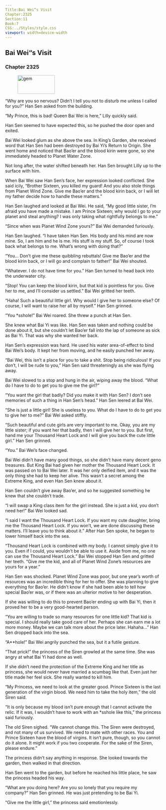 ```yaml
---
Title:Bai Wei“s Visit 
Chapter:2325 
Section:11 
Book:7 
CSS:../Styles/style.css 
viewport: width=device-width
---
```

  
## Bai Wei“s Visit
### Chapter 2325
  
<figure>
	<img src="../Images/gem.gif" alt="gem" id="gem" width="120" height="60" />
</figure>
  

  
“Why are you so nervous? Didn’t I tell you not to disturb me unless I called for you?” Han Sen asked from the building.

“My Prince, this is bad! Queen Bai Wei is here,” Lilly quickly said.

Han Sen seemed to have expected this, so he pushed the door open and exited.

Bai Wei looked glum as she above the sea. In King’s Garden, she received word that Han Sen had been destroyed by Bai Yi’s Return to Origin. She went home and noticed that Bao’er and the blood kirin were gone, so she immediately headed to Planet Water Zone.

Not long after, the water shifted beneath her. Han Sen brought Lilly up to the surface with him.

When Bai Wei saw Han Sen’s face, her expression looked conflicted. She said icily, “Brother Sixteen, you killed my guard! And you also stole things from Planet Wind Zone. Give me Bao’er and the blood kirin back, or I will let my father decide how to handle these matters.”

Han Sen laughed and looked at Bai Wei. He said, “My good little sister, I’m afraid you have made a mistake. I am Prince Sixteen; why would I go to your planet and steal anything? I was only taking what rightfully belongs to me.”

“Since when was Planet Wind Zone yours?” Bai Wei demanded furiously.

Han Sen laughed. “I have taken Han Sen. His body and his mind are now mine. So, I am him and he is me. His stuff is my stuff. So, of course I took back what belongs to me. What’s wrong with doing that?”

“You… Don’t give me these quibbling rebuttals! Give me Bao’er and the blood kirin back, or I will go and complain to father!” Bai Wei shouted.

“Whatever. I do not have time for you.” Han Sen turned to head back into the underwater city.

“Stop! You can keep the blood kirin, but that kid is pointless for you. Give her to me, and I’ll consider us settled.” Bai Wei gritted her teeth.

“Haha! Such a beautiful little girl. Why would I give her to someone else? Of course, I will want to raise her all by myself.” Han Sen grinned.

“You *sshole!” Bai Wei roared. She threw a punch at Han Sen.

She knew what Bai Yi was like. Han Sen was taken and nothing could be done about it, but she couldn’t let Bao’er fall into the lap of someone as sick as Bai Yi. That was why she wanted her back.

Han Sen’s expression was hard. He used his water area-of-effect to bind Bai Wei’s body. It kept her from moving, and he easily punched her away.

“Bai Wei, this isn’t a place for you to take a shit. Stop being ridiculous! If you don’t, I will be rude to you,” Han Sen said threateningly as she was flying away.

Bai Wei slowed to a stop and hung in the air, wiping away the blood. “What do I have to do to get you to give me the girl?”

“You want the girl that badly? Did you make it with Han Sen? I don’t see memories of such a thing in Han Sen’s head.” Han Sen leered at Bai Wei.

“She is just a little girl! She is useless to you. What do I have to do to get you to give her to me?” Bai Wei asked stiffly.

“Such beautiful and cute girls are very important to me. Okay, you are my little sister; if you want her that badly, then I will give her to you. But first, hand me your Thousand Heart Lock and I will give you back the cute little girl.” Han Sen grinned.

“You.” Bai Wei’s face changed.

Bai Wei didn’t have many good things, so she didn’t have many decent geno treasures. But King Bai had given her mother the Thousand Heart Lock. It was passed on to Bai Wei later. It was her only deified item, and it was the only thing she had to keep her alive. This wasn’t a secret among the Extreme King, and even Han Sen knew about it.

Han Sen couldn’t give away Bao’er, and so he suggested something he knew that she couldn’t trade.

“I will swap a King class item for the girl instead. She is just a kid, you don’t need her!” Bai Wei looked sad.

“I said I want the Thousand Heart Lock. If you want my cute daughter, bring me the Thousand Heart Lock. If you won’t, we are done discussing these matters. I’ll leave you to think about it.” After Han Sen spoke, he began to lower himself back into the sea.

“Thousand Heart Lock is combined with my body. I cannot simply give it to you. Even if I could, you wouldn’t be able to use it. Aside from me, no one can use the Thousand Heart Lock.” Bai Wei stopped Han Sen and gritted her teeth. “Give me the kid, and all of Planet Wind Zone’s resources are yours for a year.”

Han Sen was shocked. Planet Wind Zone was poor, but one year’s worth of resources was an incredible thing for her to offer. She was planning to give everything for Bao’er. He didn’t know if she had been able to tell how special Bao’er was, or if there was an ulterior motive to her desperation.

If she was willing to do this to prevent Bao’er ending up with Bai Yi, then it proved her to be a very good-hearted person.

“You are willing to trade so many resources for one little kid? That kid is special. I should really take good care of her. Perhaps she can earn me a lot more money. Maybe we can talk more about the price later. Hahaha…” Han Sen dropped back into the sea.

“A**hole!” Bai Wei angrily punched the sea, but it a futile gesture.

“That prick!” the princess of the Siren growled at the same time. She was angry at what Bai Yi had done as well.

If she didn’t need the protection of the Extreme King and her title as princess, she would never have married a scumbag like that. Even just her title made her feel sick. She really wanted to kill him.

“My Princess, we need to look at the greater good. Prince Sixteen is the last generation of the virgin blood. We need him to take the holy item,” the old Siren said.

“It is only because my blood isn’t pure enough that I cannot activate the relic. If it was, I wouldn’t have to work with an *sshole like this,” the princess said furiously.

The old Siren sighed. “We cannot change this. The Siren were destroyed, and not many of us survived. We need to mate with other races. You and Prince Sixteen have the blood of virgins. It isn’t pure, though, so you cannot do it alone. It might work if you two cooperate. For the sake of the Siren, please endure.”

The princess didn’t say anything in response. She looked towards the garden, then walked in that direction.

Han Sen went to the garden, but before he reached his little place, he saw the princess headed his way.

“What are you doing here? Are you so lonely that you require my company?” Han Sen grinned. He was just pretending to be Bai Yi.

“Give me the little girl,” the princess said emotionlessly.